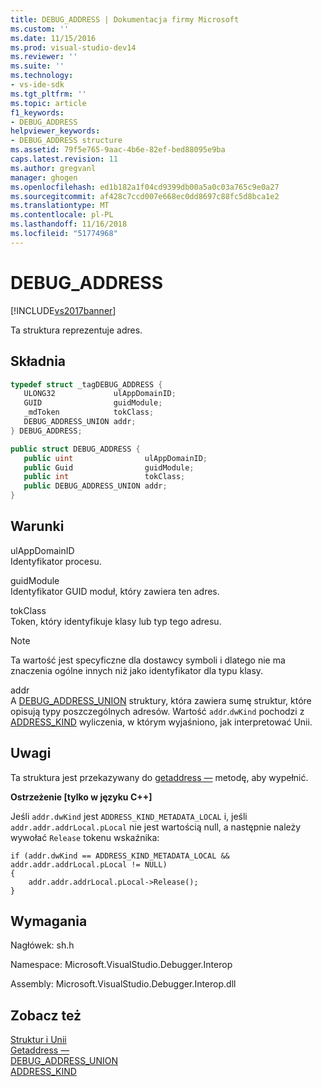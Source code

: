 ```yaml
---
title: DEBUG_ADDRESS | Dokumentacja firmy Microsoft
ms.custom: ''
ms.date: 11/15/2016
ms.prod: visual-studio-dev14
ms.reviewer: ''
ms.suite: ''
ms.technology:
- vs-ide-sdk
ms.tgt_pltfrm: ''
ms.topic: article
f1_keywords:
- DEBUG_ADDRESS
helpviewer_keywords:
- DEBUG_ADDRESS structure
ms.assetid: 79f5e765-9aac-4b6e-82ef-bed88095e9ba
caps.latest.revision: 11
ms.author: gregvanl
manager: ghogen
ms.openlocfilehash: ed1b182a1f04cd9399db00a5a0c03a765c9e0a27
ms.sourcegitcommit: af428c7ccd007e668ec0dd8697c88fc5d8bca1e2
ms.translationtype: MT
ms.contentlocale: pl-PL
ms.lasthandoff: 11/16/2018
ms.locfileid: "51774968"
---
```

# <a name="debugaddress"></a>DEBUG_ADDRESS
[!INCLUDE[vs2017banner](../../../includes/vs2017banner.md)]

Ta struktura reprezentuje adres.  
  
## <a name="syntax"></a>Składnia  
  
```cpp  
typedef struct _tagDEBUG_ADDRESS {  
   ULONG32             ulAppDomainID;  
   GUID                guidModule;  
   _mdToken            tokClass;  
   DEBUG_ADDRESS_UNION addr;  
} DEBUG_ADDRESS;  
```  
  
```csharp  
public struct DEBUG_ADDRESS {  
   public uint                ulAppDomainID;  
   public Guid                guidModule;  
   public int                 tokClass;  
   public DEBUG_ADDRESS_UNION addr;  
}  
```  
  
## <a name="terms"></a>Warunki  
 ulAppDomainID  
 Identyfikator procesu.  
  
 guidModule  
 Identyfikator GUID moduł, który zawiera ten adres.  
  
 tokClass  
 Token, który identyfikuje klasy lub typ tego adresu.  
  
> [!NOTE]
>  Ta wartość jest specyficzne dla dostawcy symboli i dlatego nie ma znaczenia ogólne innych niż jako identyfikator dla typu klasy.  
  
 addr  
 A [DEBUG_ADDRESS_UNION](../../../extensibility/debugger/reference/debug-address-union.md) struktury, która zawiera sumę struktur, które opisują typy poszczególnych adresów. Wartość `addr`.`dwKind` pochodzi z [ADDRESS_KIND](../../../extensibility/debugger/reference/address-kind.md) wyliczenia, w którym wyjaśniono, jak interpretować Unii.  
  
## <a name="remarks"></a>Uwagi  
 Ta struktura jest przekazywany do [getaddress —](../../../extensibility/debugger/reference/idebugaddress-getaddress.md) metodę, aby wypełnić.  
  
 **Ostrzeżenie [tylko w języku C++]**  
  
 Jeśli `addr.dwKind` jest `ADDRESS_KIND_METADATA_LOCAL` i, jeśli `addr.addr.addrLocal.pLocal` nie jest wartością null, a następnie należy wywołać `Release` tokenu wskaźnika:  
  
```  
if (addr.dwKind == ADDRESS_KIND_METADATA_LOCAL &&  addr.addr.addrLocal.pLocal != NULL)  
{  
    addr.addr.addrLocal.pLocal->Release();  
}  
```  
  
## <a name="requirements"></a>Wymagania  
 Nagłówek: sh.h  
  
 Namespace: Microsoft.VisualStudio.Debugger.Interop  
  
 Assembly: Microsoft.VisualStudio.Debugger.Interop.dll  
  
## <a name="see-also"></a>Zobacz też  
 [Struktur i Unii](../../../extensibility/debugger/reference/structures-and-unions.md)   
 [Getaddress —](../../../extensibility/debugger/reference/idebugaddress-getaddress.md)   
 [DEBUG_ADDRESS_UNION](../../../extensibility/debugger/reference/debug-address-union.md)   
 [ADDRESS_KIND](../../../extensibility/debugger/reference/address-kind.md)

